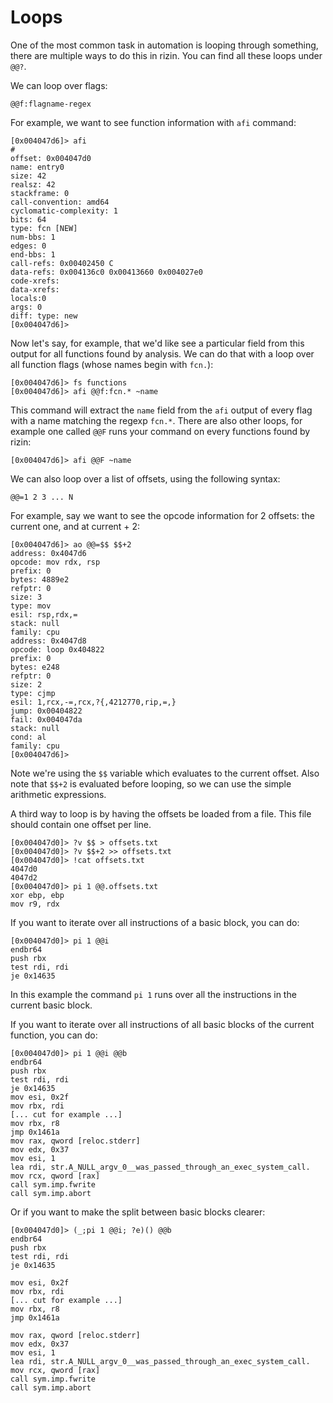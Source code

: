 # Loops

One of the most common task in automation is looping through something,
there are multiple ways to do this in rizin. You can find all these loops
under `@@?`.

We can loop over flags:
```
@@f:flagname-regex
```

For example, we want to see function information with `afi` command:
```
[0x004047d6]> afi
#
offset: 0x004047d0
name: entry0
size: 42
realsz: 42
stackframe: 0
call-convention: amd64
cyclomatic-complexity: 1
bits: 64
type: fcn [NEW]
num-bbs: 1
edges: 0
end-bbs: 1
call-refs: 0x00402450 C
data-refs: 0x004136c0 0x00413660 0x004027e0
code-xrefs:
data-xrefs:
locals:0
args: 0
diff: type: new
[0x004047d6]>
```
Now let's say, for example, that we'd like see a particular field from this output for all functions found by analysis. We can do that with a loop over all function flags (whose names begin with `fcn.`):
```
[0x004047d6]> fs functions
[0x004047d6]> afi @@f:fcn.* ~name
```
This command will extract the `name` field from the `afi` output of every flag with a name
matching the regexp `fcn.*`.
There are also other loops, for example one called `@@F` runs your command on every functions found by rizin:
```
[0x004047d6]> afi @@F ~name
```  

We can also loop over a list of offsets, using the following syntax:
```
@@=1 2 3 ... N
```
For example, say we want to see the opcode information for 2 offsets: the current one, and at current + 2:

```
[0x004047d6]> ao @@=$$ $$+2
address: 0x4047d6
opcode: mov rdx, rsp
prefix: 0
bytes: 4889e2
refptr: 0
size: 3
type: mov
esil: rsp,rdx,=
stack: null
family: cpu
address: 0x4047d8
opcode: loop 0x404822
prefix: 0
bytes: e248
refptr: 0
size: 2
type: cjmp
esil: 1,rcx,-=,rcx,?{,4212770,rip,=,}
jump: 0x00404822
fail: 0x004047da
stack: null
cond: al
family: cpu
[0x004047d6]>
```
Note we're using the `$$` variable which evaluates to the current offset. Also note
that `$$+2` is evaluated before looping, so we can use the simple arithmetic expressions.

A third way to loop is by having the offsets be loaded from a file. This file should contain
one offset per line.
```
[0x004047d0]> ?v $$ > offsets.txt
[0x004047d0]> ?v $$+2 >> offsets.txt
[0x004047d0]> !cat offsets.txt
4047d0
4047d2
[0x004047d0]> pi 1 @@.offsets.txt
xor ebp, ebp
mov r9, rdx
```

If you want to iterate over all instructions of a basic block, you can do:
```
[0x004047d0]> pi 1 @@i
endbr64
push rbx
test rdi, rdi
je 0x14635
```
In this example the command `pi 1` runs over all the instructions in the current basic block.

If you want to iterate over all instructions of all basic blocks of the current function, you can do:
```
[0x004047d0]> pi 1 @@i @@b
endbr64     
push rbx            
test rdi, rdi
je 0x14635
mov esi, 0x2f    
mov rbx, rdi
[... cut for example ...]
mov rbx, r8                                                                                    
jmp 0x1461a         
mov rax, qword [reloc.stderr]
mov edx, 0x37     
mov esi, 1            
lea rdi, str.A_NULL_argv_0__was_passed_through_an_exec_system_call.                            
mov rcx, qword [rax]
call sym.imp.fwrite
call sym.imp.abort
```

Or if you want to make the split between basic blocks clearer:
```
[0x004047d0]> (_;pi 1 @@i; ?e)() @@b
endbr64     
push rbx            
test rdi, rdi
je 0x14635

mov esi, 0x2f    
mov rbx, rdi
[... cut for example ...]
mov rbx, r8                                                                                    
jmp 0x1461a         

mov rax, qword [reloc.stderr]
mov edx, 0x37     
mov esi, 1            
lea rdi, str.A_NULL_argv_0__was_passed_through_an_exec_system_call.                            
mov rcx, qword [rax]
call sym.imp.fwrite
call sym.imp.abort

```